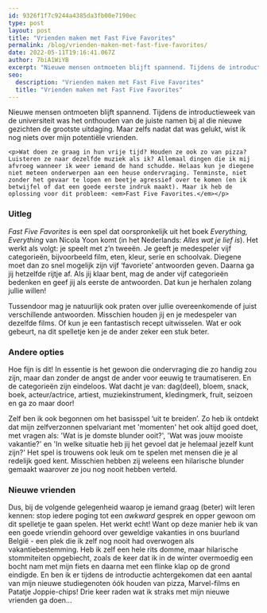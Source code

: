 ```yaml
---
id: 9326f1f7c9244a4385da3fb00e7190ec
type: post
layout: post
title: "Vrienden maken met Fast Five Favorites"
permalink: /blog/vrienden-maken-met-fast-five-favorites/
date: 2022-05-11T19:16:41.067Z
author: 7biA1WiYB
excerpt: "Nieuwe mensen ontmoeten blijft spannend. Tijdens de introductieweek van de universiteit was het onthouden van de juiste namen bij al die nieuwe gezichten de grootste uitdaging. Maar zelfs nadat dat was gelukt, wist ik nog niets over mijn potentiële vrienden.  "
seo:
  description: "Vrienden maken met Fast Five Favorites"
  title: "Vrienden maken met Fast Five Favorites"
---
```

Nieuwe mensen ontmoeten blijft spannend. Tijdens de introductieweek van de universiteit was het onthouden van de juiste namen bij al die nieuwe gezichten de grootste uitdaging. Maar zelfs nadat dat was gelukt, wist ik nog niets over mijn potentiële vrienden.  

    <p>Wat doen ze graag in hun vrije tijd? Houden ze ook zo van pizza? Luisteren ze naar dezelfde muziek als ik? Allemaal dingen die ik mij afvroeg wanneer ik weer iemand de hand schudde. Helaas kun je diegene niet meteen onderwerpen aan een heuse ondervraging. Tenminste, niet zonder het gevaar te lopen en beetje agressief over te komen (en ik betwijfel of dat een goede eerste indruk maakt). Maar ik heb de oplossing voor dit probleem: <em>Fast Five Favorites.</em></p>
<h3>Uitleg</h3>
<p><em>Fast Five Favorites</em> is een spel dat oorspronkelijk uit het boek <em>Everything, Everything</em> van Nicola Yoon komt (in het Nederlands: <em>Alles wat je lief is</em>). Het werkt als volgt: je speelt met z’n tweeën. Je geeft je medespeler vijf categorieën, bijvoorbeeld film, eten, kleur, serie en schoolvak. Diegene moet dan zo snel mogelijk zijn vijf ‘favoriete’ antwoorden geven. Daarna ga jij hetzelfde rijtje af. Als jij klaar bent, mag de ander vijf categorieën bedenken en geef jij als eerste de antwoorden. Dat kun je herhalen zolang jullie willen!</p>
<p>Tussendoor mag je natuurlijk ook praten over jullie overeenkomende of juist verschillende antwoorden. Misschien houden jij en je medespeler van dezelfde films. Of kun je een fantastisch recept uitwisselen. Wat er ook gebeurt, na dit spelletje ken je de ander zeker een stuk beter.</p>
<h3>Andere opties</h3>
<p>Hoe fijn is dit! In essentie is het gewoon die ondervraging die zo handig zou zijn, maar dan zonder de angst de ander voor eeuwig te traumatiseren. En de categorieën zijn eindeloos. Wat dacht je van: dag(deel), bloem, snack, boek, acteur/actrice, artiest, muziekinstrument, kledingmerk, fruit, seizoen en ga zo maar door!</p>
<p>Zelf ben ik ook begonnen om het basisspel ‘uit te breiden’. Zo heb ik ontdekt dat mijn zelfverzonnen spelvariant met 'momenten' het ook altijd goed doet, met vragen als: 'Wat is je domste blunder ooit?', 'Wat was jouw mooiste vakantie?' en 'In welke situatie heb jij het gevoel dat je helemaal jezelf kunt zijn?' Het spel is trouwens ook leuk om te spelen met mensen die je al redelijk goed kent. Misschien hebben zij weleens een hilarische blunder gemaakt waarover ze jou nog nooit hebben verteld.</p>
<h3>Nieuwe vrienden</h3>
<p>Dus, bij de volgende gelegenheid waarop je iemand graag (beter) wilt leren kennen: stop iedere poging tot een <em>awkward</em> gesprek en opper gewoon om dit spelletje te gaan spelen. Het werkt echt! Want op deze manier heb ik van een goede vriendin gehoord over geweldige vakanties in ons buurland België - een plek die ik zelf nog nooit had overwogen als vakantiebestemming. Heb ik zelf een hele rits domme, maar hilarische stommiteiten opgebiecht, zoals de keer dat ik in de winter overmoedig een bocht nam met mijn fiets en daarna met een flinke klap op de grond eindigde. En ben ik er tijdens de introductie achtergekomen dat een aantal van mijn nieuwe studiegenoten óók houden van pizza, Marvel-films en Patatje Joppie-chips! Drie keer raden wat ik straks met mijn nieuwe vrienden ga doen...</p>  
